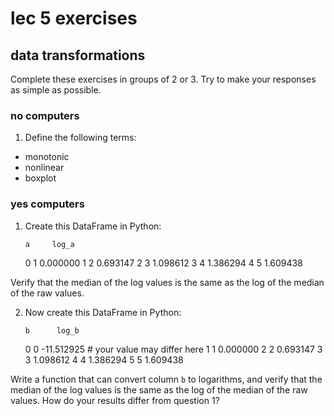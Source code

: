 <!-- author: Jason Dolatshahi -->

# lec 5 exercises
## data transformations

Complete these exercises in groups of 2 or 3. Try to make your responses as
simple as possible.

### no computers

1) Define the following terms:
- monotonic
- nonlinear
- boxplot

### yes computers

1) Create this DataFrame in Python:

       a     log_a
    0  1  0.000000
    1  2  0.693147
    2  3  1.098612
    3  4  1.386294
    4  5  1.609438

Verify that the median of the log values is the same as the log of the median
of the raw values.

2) Now create this DataFrame in Python:

       b      log_b
    0  0 -11.512925     # your value may differ here
    1  1   0.000000
    2  2   0.693147
    3  3   1.098612
    4  4   1.386294
    5  5   1.609438

Write a function that can convert column `b` to logarithms, and verify that the
median of the log values is the same as the log of the median of the raw
values. How do your results differ from question 1?
